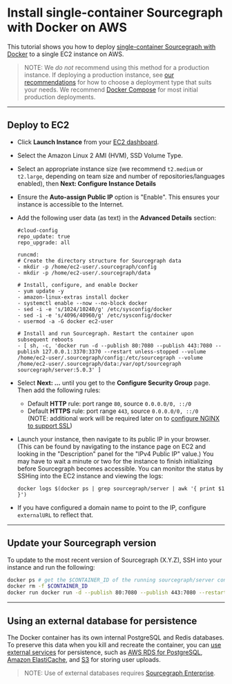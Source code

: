 # Install single-container Sourcegraph with Docker on AWS

This tutorial shows you how to deploy [single-container Sourcegraph with Docker](./index.md) to a single EC2 instance on AWS.

> NOTE: We *do not* recommend using this method for a production instance. If deploying a production instance, see [our recommendations](../index.md) for how to choose a deployment type that suits your needs. We recommend [Docker Compose](../docker-compose/aws.md) for most initial production deployments.

---

## Deploy to EC2

- Click **Launch Instance** from your [EC2 dashboard](https://console.aws.amazon.com/ec2/v2/home).
- Select the Amazon Linux 2 AMI (HVM), SSD Volume Type.
- Select an appropriate instance size (we recommend `t2.medium` or `t2.large`, depending on team size and number of repositories/languages enabled), then **Next: Configure Instance Details**
- Ensure the **Auto-assign Public IP** option is "Enable". This ensures your instance is accessible to the Internet.
- Add the following user data (as text) in the **Advanced Details** section:

   ```
   #cloud-config
   repo_update: true
   repo_upgrade: all

   runcmd:
   # Create the directory structure for Sourcegraph data
   - mkdir -p /home/ec2-user/.sourcegraph/config
   - mkdir -p /home/ec2-user/.sourcegraph/data

   # Install, configure, and enable Docker
   - yum update -y
   - amazon-linux-extras install docker
   - systemctl enable --now --no-block docker
   - sed -i -e 's/1024/10240/g' /etc/sysconfig/docker
   - sed -i -e 's/4096/40960/g' /etc/sysconfig/docker
   - usermod -a -G docker ec2-user

   # Install and run Sourcegraph. Restart the container upon subsequent reboots
   - [ sh, -c, 'docker run -d --publish 80:7080 --publish 443:7080 --publish 127.0.0.1:3370:3370 --restart unless-stopped --volume /home/ec2-user/.sourcegraph/config:/etc/sourcegraph --volume /home/ec2-user/.sourcegraph/data:/var/opt/sourcegraph sourcegraph/server:5.0.3' ]
   ```

- Select **Next: ...** until you get to the **Configure Security Group** page. Then add the following rules:
  - Default **HTTP** rule: port range `80`, source `0.0.0.0/0, ::/0`
  - Default **HTTPS** rule: port range `443`, source `0.0.0.0/0, ::/0`<br>(NOTE: additional work will be required later on to [configure NGINX to support SSL](../../../admin/http_https_configuration.md#nginx-ssl-https-configuration))
- Launch your instance, then navigate to its public IP in your browser. (This can be found by navigating to the instance page on EC2 and looking in the "Description" panel for the "IPv4 Public IP" value.) You may have to wait a minute or two for the instance to finish initializing before Sourcegraph becomes accessible. You can monitor the status by SSHing into the EC2 instance and viewing the logs:

     ```
     docker logs $(docker ps | grep sourcegraph/server | awk '{ print $1 }')
     ```
- If you have configured a domain name to point to the IP, configure `externalURL` to reflect that.


  <!-- - mention you might have to wait a bit for the Docker container to fully spin up (include instructions for checking logs for health) -->

---

## Update your Sourcegraph version

To update to the most recent version of Sourcegraph (X.Y.Z), SSH into your instance and run the following:

```bash
docker ps # get the $CONTAINER_ID of the running sourcegraph/server container
docker rm -f $CONTAINER_ID
docker run docker run -d --publish 80:7080 --publish 443:7080 --restart unless-stopped --volume /home/ec2-user/.sourcegraph/config:/etc/sourcegraph --volume /home/ec2-user/.sourcegraph/data:/var/opt/sourcegraph sourcegraph/server:X.Y.Z
```

---

## Using an external database for persistence

The Docker container has its own internal PostgreSQL and Redis databases. To preserve this data when you kill and recreate the container, you can [use external services](../../external_services/index.md) for persistence, such as [AWS RDS for PostgreSQL](https://aws.amazon.com/rds/), [Amazon ElastiCache](https://aws.amazon.com/elasticache/redis/), and [S3](https://aws.amazon.com/s3/) for storing user uploads.

> NOTE: Use of external databases requires [Sourcegraph Enterprise](https://about.sourcegraph.com/pricing).
